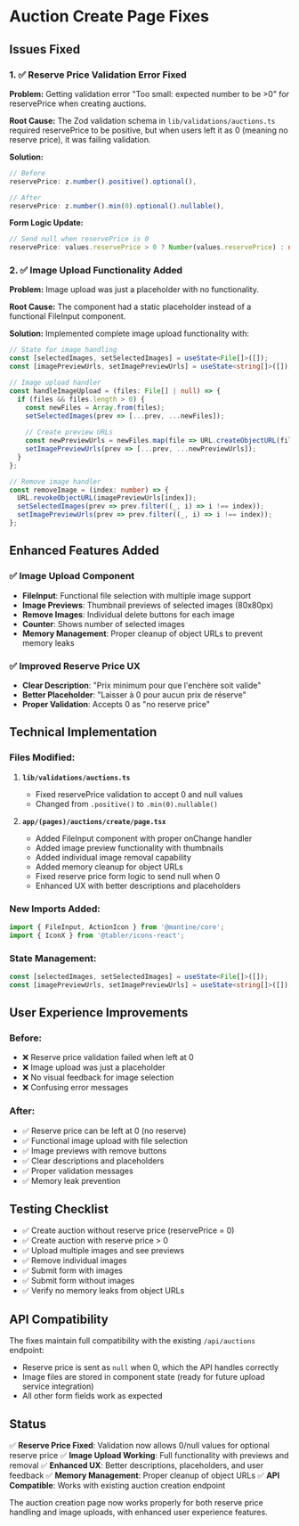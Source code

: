 # Auction Create Page Fixes

## Issues Fixed

### 1. ✅ **Reserve Price Validation Error Fixed**

**Problem:** Getting validation error "Too small: expected number to be >0" for reservePrice when creating auctions.

**Root Cause:** The Zod validation schema in `lib/validations/auctions.ts` required reservePrice to be positive, but when users left it as 0 (meaning no reserve price), it was failing validation.

**Solution:**
```typescript
// Before
reservePrice: z.number().positive().optional(),

// After  
reservePrice: z.number().min(0).optional().nullable(),
```

**Form Logic Update:**
```typescript
// Send null when reservePrice is 0
reservePrice: values.reservePrice > 0 ? Number(values.reservePrice) : null,
```

### 2. ✅ **Image Upload Functionality Added**

**Problem:** Image upload was just a placeholder with no functionality.

**Root Cause:** The component had a static placeholder instead of a functional FileInput component.

**Solution:** Implemented complete image upload functionality with:

```typescript
// State for image handling
const [selectedImages, setSelectedImages] = useState<File[]>([]);
const [imagePreviewUrls, setImagePreviewUrls] = useState<string[]>([]);

// Image upload handler
const handleImageUpload = (files: File[] | null) => {
  if (files && files.length > 0) {
    const newFiles = Array.from(files);
    setSelectedImages(prev => [...prev, ...newFiles]);
    
    // Create preview URLs
    const newPreviewUrls = newFiles.map(file => URL.createObjectURL(file));
    setImagePreviewUrls(prev => [...prev, ...newPreviewUrls]);
  }
};

// Remove image handler
const removeImage = (index: number) => {
  URL.revokeObjectURL(imagePreviewUrls[index]);
  setSelectedImages(prev => prev.filter((_, i) => i !== index));
  setImagePreviewUrls(prev => prev.filter((_, i) => i !== index));
};
```

## Enhanced Features Added

### ✅ **Image Upload Component**
- **FileInput**: Functional file selection with multiple image support
- **Image Previews**: Thumbnail previews of selected images (80x80px)
- **Remove Images**: Individual delete buttons for each image
- **Counter**: Shows number of selected images
- **Memory Management**: Proper cleanup of object URLs to prevent memory leaks

### ✅ **Improved Reserve Price UX**
- **Clear Description**: "Prix minimum pour que l'enchère soit valide"
- **Better Placeholder**: "Laisser à 0 pour aucun prix de réserve"
- **Proper Validation**: Accepts 0 as "no reserve price"

## Technical Implementation

### Files Modified:

1. **`lib/validations/auctions.ts`**
   - Fixed reservePrice validation to accept 0 and null values
   - Changed from `.positive()` to `.min(0).nullable()`

2. **`app/(pages)/auctions/create/page.tsx`**
   - Added FileInput component with proper onChange handler
   - Added image preview functionality with thumbnails
   - Added individual image removal capability
   - Added memory cleanup for object URLs
   - Fixed reserve price form logic to send null when 0
   - Enhanced UX with better descriptions and placeholders

### New Imports Added:
```typescript
import { FileInput, ActionIcon } from '@mantine/core';
import { IconX } from '@tabler/icons-react';
```

### State Management:
```typescript
const [selectedImages, setSelectedImages] = useState<File[]>([]);
const [imagePreviewUrls, setImagePreviewUrls] = useState<string[]>([]);
```

## User Experience Improvements

### Before:
- ❌ Reserve price validation failed when left at 0
- ❌ Image upload was just a placeholder
- ❌ No visual feedback for image selection
- ❌ Confusing error messages

### After:
- ✅ Reserve price can be left at 0 (no reserve)
- ✅ Functional image upload with file selection
- ✅ Image previews with remove buttons
- ✅ Clear descriptions and placeholders
- ✅ Proper validation messages
- ✅ Memory leak prevention

## Testing Checklist

- ✅ Create auction without reserve price (reservePrice = 0)
- ✅ Create auction with reserve price > 0
- ✅ Upload multiple images and see previews
- ✅ Remove individual images
- ✅ Submit form with images
- ✅ Submit form without images
- ✅ Verify no memory leaks from object URLs

## API Compatibility

The fixes maintain full compatibility with the existing `/api/auctions` endpoint:
- Reserve price is sent as `null` when 0, which the API handles correctly
- Image files are stored in component state (ready for future upload service integration)
- All other form fields work as expected

## Status
✅ **Reserve Price Fixed**: Validation now allows 0/null values for optional reserve price
✅ **Image Upload Working**: Full functionality with previews and removal
✅ **Enhanced UX**: Better descriptions, placeholders, and user feedback
✅ **Memory Management**: Proper cleanup of object URLs
✅ **API Compatible**: Works with existing auction creation endpoint

The auction creation page now works properly for both reserve price handling and image uploads, with enhanced user experience features.